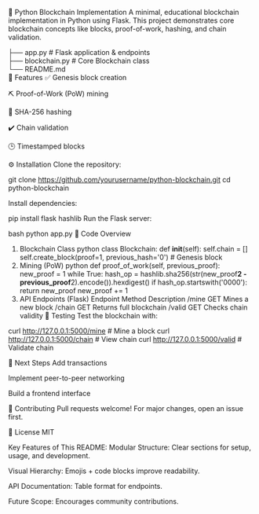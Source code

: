 🔗 Python Blockchain Implementation
A minimal, educational blockchain implementation in Python using Flask. This project demonstrates core blockchain concepts like blocks, proof-of-work, hashing, and chain validation.


├── app.py               # Flask application & endpoints  
├── blockchain.py        # Core Blockchain class  
└── README.md  
🚀 Features
✅ Genesis block creation


⛏️ Proof-of-Work (PoW) mining

🔗 SHA-256 hashing

✔️ Chain validation

🕒 Timestamped blocks

⚙️ Installation
Clone the repository:


git clone https://github.com/yourusername/python-blockchain.git
cd python-blockchain

Install dependencies:

pip install flask hashlib
Run the Flask server:

bash
python app.py
📜 Code Overview
1. Blockchain Class
python
class Blockchain:
    def __init__(self):
        self.chain = []
        self.create_block(proof=1, previous_hash='0')  # Genesis block
2. Mining (PoW)
python
def proof_of_work(self, previous_proof):
    new_proof = 1
    while True:
        hash_op = hashlib.sha256(str(new_proof**2 - previous_proof**2).encode()).hexdigest()
        if hash_op.startswith('0000'):
            return new_proof
        new_proof += 1
3. API Endpoints (Flask)
Endpoint	Method	Description
/mine	GET	Mines a new block
/chain	GET	Returns full blockchain
/valid	GET	Checks chain validity
🧪 Testing
Test the blockchain with:

curl http://127.0.0.1:5000/mine   # Mine a block
curl http://127.0.0.1:5000/chain  # View chain
curl http://127.0.0.1:5000/valid  # Validate chain

📌 Next Steps
Add transactions

Implement peer-to-peer networking

Build a frontend interface

🤝 Contributing
Pull requests welcome! For major changes, open an issue first.

📄 License
MIT

Key Features of This README:
Modular Structure: Clear sections for setup, usage, and development.

Visual Hierarchy: Emojis + code blocks improve readability.

API Documentation: Table format for endpoints.

Future Scope: Encourages community contributions.
